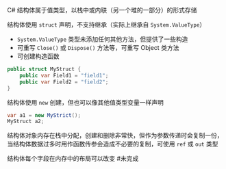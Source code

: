 C# 结构体属于值类型，以栈中或内联（另一个堆的一部分）的形式存储

结构体使用 `struct` 声明，不支持继承（实际上继承自 `System.ValueType`）
- `System.ValueType` 类型未添加任何其他方法，但提供了一些构造
- 可重写 `Close()` 或 `Dispose()` 方法等，可重写 Object 类方法
- 可创建构造函数

```csharp
public struct MyStruct {
    public var Field1 = "field1";
    public var Field2 = "field2";
}
```

结构体使用 `new` 创建，但也可以像其他值类型变量一样声明

```c#
var a1 = new MyStrict();
MyStruct a2;
```

结构体对象内存在栈中分配，创建和删除非常快，但作为参数传递时会复制一份，当结构体数据过多时用作函数传参会造成不必要的复制，可使用 `ref` 或 `out` 类型

结构体每个字段在内存中的布局可以改变
#未完成 
